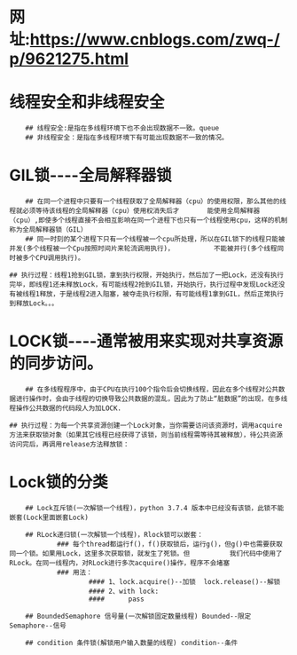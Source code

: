 # 网址:https://www.cnblogs.com/zwq-/p/9621275.html

# 线程安全和非线程安全
        ## 线程安全:是指在多线程环境下也不会出现数据不一致。queue
        ## 非线程安全：是指在多线程环境下有可能出现数据不一致的情况。

# GIL锁----全局解释器锁
        ## 在同一个进程中只要有一个线程获取了全局解释器（cpu）的使用权限，那么其他的线程就必须等待该线程的全局解释器（cpu）使用权消失后才       能使用全局解释器（cpu）,即使多个线程直接不会相互影响在同一个进程下也只有一个线程使用cpu，这样的机制称为全局解释器锁（GIL）
        ## 同一时刻的某个进程下只有一个线程被一个cpu所处理，所以在GIL锁下的线程只能被并发(多个线程被一个Cpu按照时间片来轮流调用执行)，          不能被并行(多个线程同时被多个CPU调用执行)。

    ## 执行过程：线程1抢到GIL锁，拿到执行权限，开始执行，然后加了一把Lock，还没有执行完毕，即线程1还未释放Lock，有可能线程2抢到GIL锁，开始执行，执行过程中发现Lock还没有被线程1释放，于是线程2进入阻塞，被夺走执行权限，有可能线程1拿到GIL，然后正常执行到释放Lock。。。

# LOCK锁----通常被用来实现对共享资源的同步访问。
        ## 在多线程程序中，由于CPU在执行100个指令后会切换线程，因此在多个线程对公共数据进行操作时，会由于线程的切换导致公共数据的混乱，因此为了防止“脏数据”的出现，在多线程操作公共数据的代码段人为加LOCK.

    ## 执行过程：为每一个共享资源创建一个Lock对象，当你需要访问该资源时，调用acquire方法来获取锁对象（如果其它线程已经获得了该锁，则当前线程需等待其被释放），待公共资源访问完后，再调用release方法释放锁：

# Lock锁的分类
        ## Lock互斥锁(一次解锁一个线程)，python 3.7.4 版本中已经没有该锁，此锁不能嵌套(Lock里面嵌套Lock)

        ## RLock递归锁(一次解锁一个线程)，Rlock锁可以嵌套：
                ### 每个thread都运行f()，f()获取锁后，运行g()，但g()中也需要获取同一个锁。如果用Lock，这里多次获取锁，就发生了死锁。但          我们代码中使用了RLock。在同一线程内，对RLock进行多次acquire()操作，程序不会堵塞
                ### 用法：
                        #### 1、lock.acquire()--加锁  lock.release()--解锁
                        #### 2、with lock:
                        ####      pass

        ## BoundedSemaphore 信号量(一次解锁固定数量线程) Bounded--限定  Semaphore--信号

        ## condition 条件锁(解锁用户输入数量的线程) condition--条件